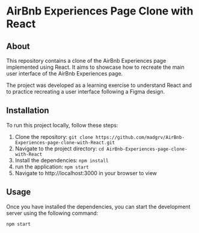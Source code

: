 # AirBnb Experiences Page Clone with React


## About

This repository contains a clone of the AirBnb Experiences page implemented using React. It aims to showcase how to recreate the main user interface of the AirBnb Experiences page.

The project was developed as a learning exercise to understand React and to practice recreating a user interface following a Figma design.

## Installation

To run this project locally, follow these steps:

1. Clone the repository: `git clone https://github.com/madgrv/AirBnb-Experiences-page-clone-with-React.git`
2. Navigate to the project directory: `cd AirBnb-Experiences-page-clone-with-React`
3. Install the dependencies: `npm install`
4. run the application: `npm start`
5. Navigate to http://localhost:3000 in your browser to view

## Usage

Once you have installed the dependencies, you can start the development server using the following command:

```bash
npm start

